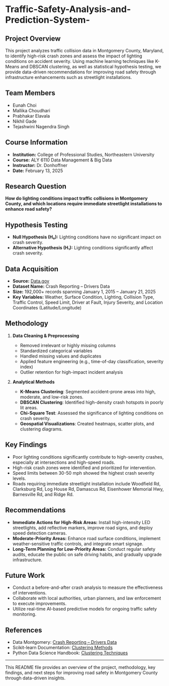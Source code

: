 # Traffic-Safety-Analysis-and-Prediction-System-

## Project Overview
This project analyzes traffic collision data in Montgomery County, Maryland, to identify high-risk crash zones and assess the impact of lighting conditions on accident severity. Using machine learning techniques like K-Means and DBSCAN clustering, as well as statistical hypothesis testing, we provide data-driven recommendations for improving road safety through infrastructure enhancements such as streetlight installations.

## Team Members
- Eunah Choi
- Mallika Choudhari
- Prabhakar Elavala
- Nikhil Gade
- Tejashwini Nagendra Singh

## Course Information
- **Institution:** College of Professional Studies, Northeastern University
- **Course:** ALY 6110 Data Management & Big Data
- **Instructor:** Dr. Donhoffner
- **Date:** February 13, 2025

## Research Question
**How do lighting conditions impact traffic collisions in Montgomery County, and which locations require immediate streetlight installations to enhance road safety?**

## Hypothesis Testing
- **Null Hypothesis (H₀):** Lighting conditions have no significant impact on crash severity.
- **Alternative Hypothesis (H₁):** Lighting conditions significantly affect crash severity.

## Data Acquisition
- **Source:** [Data.gov](https://catalog.data.gov/dataset/crash-reporting-drivers-data)
- **Dataset Name:** Crash Reporting – Drivers Data
- **Size:** 192,000+ records spanning January 1, 2015 – January 21, 2025
- **Key Variables:** Weather, Surface Condition, Lighting, Collision Type, Traffic Control, Speed Limit, Driver at Fault, Injury Severity, and Location Coordinates (Latitude/Longitude)

## Methodology
1. **Data Cleaning & Preprocessing**
   - Removed irrelevant or highly missing columns
   - Standardized categorical variables
   - Handled missing values and duplicates
   - Applied feature engineering (e.g., time-of-day classification, severity index)
   - Outlier retention for high-impact incident analysis

2. **Analytical Methods**
   - **K-Means Clustering**: Segmented accident-prone areas into high, moderate, and low-risk zones.
   - **DBSCAN Clustering**: Identified high-density crash hotspots in poorly lit areas.
   - **Chi-Square Test**: Assessed the significance of lighting conditions on crash severity.
   - **Geospatial Visualizations**: Created heatmaps, scatter plots, and clustering diagrams.

## Key Findings
- Poor lighting conditions significantly contribute to high-severity crashes, especially at intersections and high-speed roads.
- High-risk crash zones were identified and prioritized for intervention.
- Speed limits between 30-50 mph showed the highest crash severity levels.
- Roads requiring immediate streetlight installation include Woodfield Rd, Clarksburg Rd, Log House Rd, Damascus Rd, Eisenhower Memorial Hwy, Barnesville Rd, and Ridge Rd.

## Recommendations
- **Immediate Actions for High-Risk Areas:** Install high-intensity LED streetlights, add reflective markers, improve road signs, and deploy speed detection cameras.
- **Moderate-Priority Areas:** Enhance road surface conditions, implement weather-sensitive traffic controls, and integrate smart signage.
- **Long-Term Planning for Low-Priority Areas:** Conduct regular safety audits, educate the public on safe driving habits, and gradually upgrade infrastructure.

## Future Work
- Conduct a before-and-after crash analysis to measure the effectiveness of interventions.
- Collaborate with local authorities, urban planners, and law enforcement to execute improvements.
- Utilize real-time AI-based predictive models for ongoing traffic safety monitoring.

## References
- Data Montgomery: [Crash Reporting – Drivers Data](https://data.montgomerycountymd.gov/Public-Safety/Crash-Reporting-Drivers-Data/mmzv-x632/about_data)
- Scikit-learn Documentation: [Clustering Methods](https://scikit-learn.org/stable/modules/clustering.html)
- Python Data Science Handbook: [Clustering Techniques](https://jakevdp.github.io/PythonDataScienceHandbook/05.11-k-means.html)

---

This README file provides an overview of the project, methodology, key findings, and next steps for improving road safety in Montgomery County through data-driven insights.


